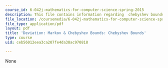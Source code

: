 ```yaml
---
course_id: 6-042j-mathematics-for-computer-science-spring-2015
description: This file contains information regarding  chebyshev bounds.
file_location: /coursemedia/6-042j-mathematics-for-computer-science-spring-2015/ceb56012eea3ca207fe4da38ac970818_MIT6_042JS15_ChebyhevBouds.pdf
file_type: application/pdf
layout: pdf
title: 'Deviation: Markov & Chebyshev Bounds: Chebyshev Bounds'
type: course
uid: ceb56012eea3ca207fe4da38ac970818

---
```

None
